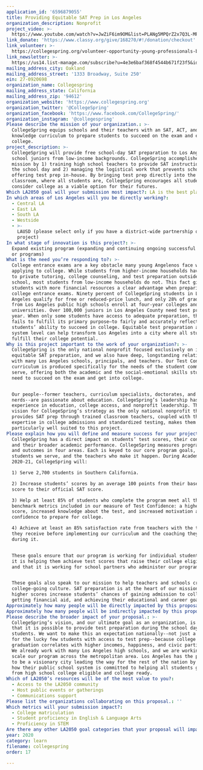 ```yaml
---
application_id: '6596879055'
title: Providing Equitable SAT Prep in Los Angeles
organization_description: Nonprofit
project_video: >-
  https://www.youtube.com/watch?v=JwZiF6im9OM&list=PLANg5MPQrZ2x7Q3L-MPW75SgOijMyUiOl&index=2&t=0s
link_donate: 'https://www.classy.org/give/168270/#!/donation/checkout'
link_volunteer: >-
  https://collegespring.org/volunteer-opportunity-young-professionals-board-member/
link_newsletter: >-
  https://us14.list-manage.com/subscribe?u=4e3e6baf368f4544b671f23f5&id=bea896de16
mailing_address_city: Oakland
mailing_address_street: '1333 Broadway, Suite 250'
ein: 27-0920698
organization_name: Collegespring
mailing_address_state: California
mailing_address_zip: '94612'
organization_website: 'https://www.collegespring.org'
organization_twitter: '@CollegeSpring'
organization_facebook: 'https://www.facebook.com/CollegeSpring/'
organization_instagram: '@collegespring'
Please describe the mission of your organization.: >-
  CollegeSpring equips schools and their teachers with an SAT, ACT, and college
  knowledge curriculum to prepare students to succeed on the exam and enter
  college.
project_description: >-
  CollegeSpring will provide free school-day SAT preparation to Los Angeles high
  school juniors from low-income backgrounds. CollegeSpring accomplishes this
  mission by 1) training high school teachers to provide SAT instruction during
  the school day and 2) managing the logistical work that prevents schools from
  offering test prep in-house. By bringing test prep directly into the
  classroom, where all students are, CollegeSpring encourages all students to
  consider college as a viable option for their futures. 
Which LA2050 goal will your submission most impact?: LA is the best place to LEARN
In which areas of Los Angeles will you be directly working?:
  - Central LA
  - East LA
  - South LA
  - Westside
  - >-
    LAUSD (please select only if you have a district-wide partnership or
    project)
In what stage of innovation is this project?: >-
  Expand existing program (expanding and continuing ongoing successful projects
  or programs)
What is the need you’re responding to?: >-
  College entrance exams are a key obstacle many young Angelenos face when
  applying to college. While students from higher-income households have access
  to private tutoring, college counseling, and test preparation outside of
  school, most students from low-income households do not. This fact gives
  students with more financial resources a clear advantage when preparing for
  college entrance exams. Ninety percent of CollegeSpring students in Los
  Angeles qualify for free or reduced-price lunch, and only 28% of graduates
  from Los Angeles public high schools enroll at four-year colleges and
  universities. Over 100,000 juniors in Los Angeles County need test prep each
  year. When only some students have access to adequate preparation, the test
  fails to fulfill its primary purpose—to fairly and accurately reflect all
  students’ ability to succeed in college. Equitable test preparation at a
  system level can help transform Los Angeles into a city where all students
  fulfill their college potential.
Why is this project important to the work of your organization?: >-
  CollegeSpring is the only national nonprofit focused exclusively on inclusive,
  equitable SAT preparation, and we also have deep, longstanding relationships
  with many Los Angeles schools, principals, and teachers. Our Test Confidence
  curriculum is produced specifically for the needs of the student community we
  serve, offering both the academic and the social-emotional skills students
  need to succeed on the exam and get into college.


  Our people--former teachers, curriculum specialists, doctorates, and data
  nerds--are passionate about education. CollegeSpring’s leadership has deep
  experience in education, college access, and nonprofit leadership. Their
  vision for CollegeSpring’s strategy as the only national nonprofit that
  provides SAT prep through trained classroom teachers, coupled with their
  expertise in college admissions and standardized testing, makes them
  particularly well suited to this project.
Please explain how you will define and measure success for your project.: >-
  CollegeSpring has a direct impact on students’ test scores, their confidence,
  and their broader academic performance. CollegeSpring measures program success
  and outcomes in four areas. Each is keyed to our core program goals, the
  students we serve, and the teachers who make it happen. During Academic Year
  2020-21, CollegeSpring will:

  1) Serve 2,700 students in Southern California.

  2) Increase students’ scores by an average 100 points from their baseline
  score to their official SAT score. 

  3) Help at least 85% of students who complete the program meet all three
  benchmark metrics included in our measure of Test Confidence: a higher SAT
  score, increased knowledge about the test, and increased motivation and
  confidence to prepare for college. 

  4) Achieve at least an 85% satisfaction rate from teachers with the training
  they receive before implementing our curriculum and the coaching they receive
  during it.


  These goals ensure that our program is working for individual students, that
  it is helping them achieve test scores that raise their college eligibility,
  and that it is working for school partners who administer our program. 


  These goals also speak to our mission to help teachers and schools create a
  college-going culture. SAT preparation is at the heart of our mission because
  higher scores increase students’ chances of gaining admission to college,
  getting financial aid, and achieving their educational and career goals.
Approximately how many people will be directly impacted by this proposal?: '2700'
Approximately how many people will be indirectly impacted by this proposal?: '3200'
Please describe the broader impact of your proposal.: >-
  CollegeSpring’s vision, and our ultimate goal as an organization, is to prove
  that it is possible to provide test preparation during the school day to all
  students. We want to make this an expectation nationally--not just a privilege
  for the lucky few students with access to test prep--because college
  graduation correlates with higher incomes, happiness, and civic participation.
  We already work with many Los Angeles high schools, and we are working to
  scale our program across the metropolitan area. Los Angeles has the potential
  to be a visionary city leading the way for the rest of the nation by showing
  how their public school system is committed to helping all students graduate
  from high school college eligible and college ready.
Which of LA2050’s resources will be of the most value to you?:
  - Access to the LA2050 community
  - Host public events or gatherings
  - Communications support
Please list the organizations collaborating on this proposal.: ''
Which metrics will your submission impact?:
  - College matriculation
  - Student proficiency in English & Language Arts
  - Proficiency in STEM
Are there any other LA2050 goal categories that your proposal will impact?: []
year: 2020
category: learn
filename: collegespring
order: 17

---
```

